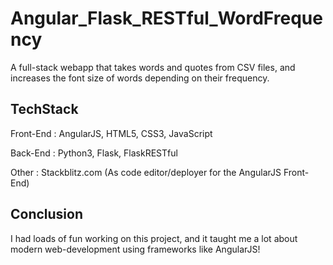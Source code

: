 # Angular_Flask_RESTful_WordFrequency
A full-stack webapp that takes words and quotes from CSV files, and increases the font size of words depending on their frequency.

## TechStack

Front-End : AngularJS, HTML5, CSS3, JavaScript

Back-End : Python3, Flask, FlaskRESTful

Other : Stackblitz.com (As code editor/deployer for the AngularJS Front-End)



## Conclusion

I had loads of fun working on this project, and it taught me a lot about modern web-development using frameworks like AngularJS!
